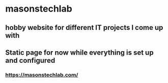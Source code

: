 # masonstechlab

## hobby website for different IT projects I come up with
## Static page for now while everything is set up and configured
### https://masonstechlab.com/
